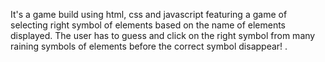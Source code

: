 It's a game build using html, css and javascript featuring a game of selecting right symbol of elements based on the name of elements displayed.
The user has to guess and click on the right symbol from many raining symbols of elements before the correct symbol disappear!
.
